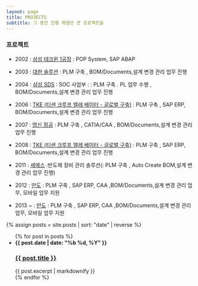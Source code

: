 ```yaml
---
layout: page
title: PROJECTS
subtitle: 그 동안 진행 하였던 큰 프로젝트들
---
```


### 프로젝트

- 2002   : [삼성 테크윈 1공장]() : POP System, SAP ABAP
- 2003   : [대한 솔루션](http://dhsol.com) : PLM 구축 , BOM/Documents,설계 변경 관리 업무 진행

- 2004   : [삼성 SDS](https://www.samsungsds.com/kr/security-operation-center-consulting/security-operation-center-consulting.html) : SOC  사업부 :  : PLM 구축 . PL 업무 수행 , BOM/Documents,설계 변경 관리 업무 진행
- 2006   : [TKE (티센 크루프 엘레 베이터 - 글로벌 구축)](https://www.tkelevator.com/kr-ko/) : PLM 구축 , SAP ERP, BOM/Documents,설계 변경 관리 업무 진행
- 2007   : [영신 정공](http://www.ys-kr.com) : PLM 구축 , CATIA/CAA , BOM/Documents,설계 변경 관리 업무 진행
- 2008   : [TKE (티센 크루프 엘레 베이터 - 글로벌 구축)](https://www.tkelevator.com/kr-ko/) : PLM 구축 , SAP ERP, BOM/Documents,설계 변경 관리 업무 진행
- 2011   : [세메스](https://www.semes.com) :반도체 장비 관리 솔루션(: PLM 구축 , Auto Create BOM,설계 변경 관리 업무 진행)
- 2012   : [만도](https://hlmando.com/ko/main.do)  : PLM 구축 , SAP ERP, CAA ,BOM/Documents,설계 변경 관리 업무, 모바일 업무 지원
- 2013 ~ : [만도](https://hlmando.com/ko/main.do)  : PLM 구축 , SAP ERP, CAA ,BOM/Documents,설계 변경 관리 업무, 모바일 업무 지원



{% assign posts = site.posts | sort: "date" | reverse %}

<html>
  <ul class="timeline">
      {% for post in posts %}
        <li class="timeline-item right">
          <div class="timeline-content">
              <strong class="post-date">{{ post.date | date: "%b %d, %Y" }}</strong>
              <h3><a href="{{ post.url | relative_url }}">{{ post.title }}</a></h3>
              <div class="post-excerpt">
                {{ post.excerpt | markdownify }} <!-- Ändere die Anzahl der Wörter nach Bedarf -->
              </div>
          </div>
        </li>
      {% endfor %}
  </ul>
</html>